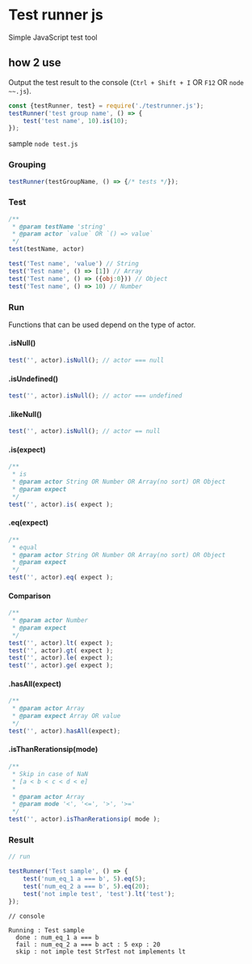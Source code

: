 # Test runner js
Simple JavaScript test tool

## how 2 use

Output the test result to the console (`Ctrl + Shift + I` OR `F12` OR `node ~~.js`).

```js
const {testRunner, test} = require('./testrunner.js');
testRunner('test group name', () => {
	test('test name', 10).is(10);
});
```

sample `node test.js`


### Grouping

```js
testRunner(testGroupName, () => {/* tests */});
```

### Test

```js
/**
 * @param testName 'string'
 * @param actor `value` OR `() => value`
 */
test(testName, actor)
```

```js
test('Test name', 'value') // String
test('Test name', () => [1]) // Array
test('Test name', () => ({obj:0})) // Object
test('Test name', () => 10) // Number
```

### Run

Functions that can be used depend on the type of actor.

#### .isNull()

```js
test('', actor).isNull(); // actor === null
```

#### .isUndefined()

```js
test('', actor).isNull(); // actor === undefined
````

#### .likeNull()

```js
test('', actor).isNull(); // actor == null
````

#### .is(expect)

```js
/**
 * is
 * @param actor String OR Number OR Array(no sort) OR Object
 * @param expect
 */
test('', actor).is( expect );
```

#### .eq(expect)

```js
/**
 * equal
 * @param actor String OR Number OR Array(no sort) OR Object
 * @param expect
 */
test('', actor).eq( expect );
```

#### Comparison

```js
/**
 * @param actor Number
 * @param expect
 */
test('', actor).lt( expect );
test('', actor).gt( expect );
test('', actor).le( expect );
test('', actor).ge( expect );
```

#### .hasAll(expect)

```js
/**
 * @param actor Array
 * @param expect Array OR value
 */
test('', actor).hasAll(expect);
```

#### .isThanRerationsip(mode)
```js
/**
 * Skip in case of NaN
 * [a < b < c < d < e]
 *
 * @param actor Array
 * @param mode '<', '<=', '>', '>='
 */
test('', actor).isThanRerationsip( mode );
```

### Result

```js
// run

testRunner('Test sample', () => {
	test('num_eq_1 a === b', 5).eq(5);
	test('num_eq_2 a === b', 5).eq(20);
	test('not imple test', 'test').lt('test');
});
```

```
// console

Running : Test sample
  done : num_eq_1 a === b
  fail : num_eq_2 a === b act : 5 exp : 20
  skip : not imple test StrTest not implements lt
```